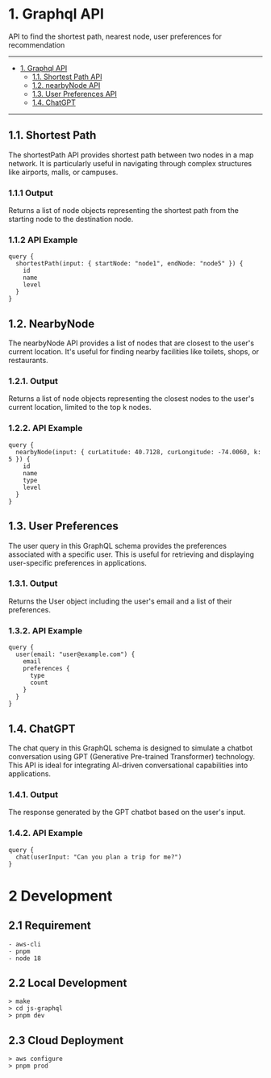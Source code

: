 # 1. Graphql API

API to find the shortest path, nearest node, user preferences for recommendation

---

<!-- TOC -->

- [1. Graphql API](#1-graphql-api)
  - [1.1. Shortest Path API](#11-shortest-path)
  - [1.2. nearbyNode API](#12-nearbynode)
  - [1.3. User Preferences API](#13-user-preferences-api)
  - [1.4. ChatGPT](#14-chatgpt-api)

<!-- /TOC -->

---

## 1.1. Shortest Path

The shortestPath API provides shortest path between two nodes in a map network. It is particularly useful in navigating through complex structures like airports, malls, or campuses.



### 1.1.1 Output
Returns a list of node objects representing the shortest path from the starting node to the destination node.


### 1.1.2 API Example
```
query {
  shortestPath(input: { startNode: "node1", endNode: "node5" }) {
    id
    name
    level
  }
}
```

## 1.2. NearbyNode

The nearbyNode API provides a list of nodes that are closest to the user's current location. It's useful for finding nearby facilities like toilets, shops, or restaurants.

### 1.2.1. Output
Returns a list of node objects representing the closest nodes to the user's current location, limited to the top k nodes.

### 1.2.2. API Example
```
query {
  nearbyNode(input: { curLatitude: 40.7128, curLongitude: -74.0060, k: 5 }) {
    id
    name
    type
    level
  }
}
```

## 1.3. User Preferences
The user query in this GraphQL schema provides the preferences associated with a specific user. This is useful for retrieving and displaying user-specific preferences in applications.

### 1.3.1. Output
Returns the User object including the user's email and a list of their preferences.

### 1.3.2. API Example
```
query {
  user(email: "user@example.com") {
    email
    preferences {
      type
      count
    }
  }
}
```

## 1.4. ChatGPT
The chat query in this GraphQL schema is designed to simulate a chatbot conversation using GPT (Generative Pre-trained Transformer) technology. This API is ideal for integrating AI-driven conversational capabilities into applications.

### 1.4.1. Output
The response generated by the GPT chatbot based on the user's input.

### 1.4.2. API Example
```
query {
  chat(userInput: "Can you plan a trip for me?") 
}
```

# 2 Development

## 2.1 Requirement

    - aws-cli
    - pnpm
    - node 18

## 2.2 Local Development

    > make
    > cd js-graphql
    > pnpm dev

## 2.3 Cloud Deployment

    > aws configure
    > pnpm prod
